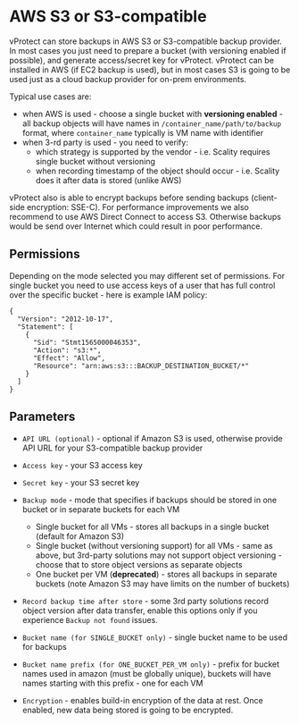 # AWS S3 or S3-compatible

vProtect can store backups in AWS S3 or S3-compatible backup provider. In most cases you just need to prepare a bucket \(with versioning enabled if possible\), and generate access/secret key for vProtect. vProtect can be installed in AWS \(if EC2 backup is used\), but in most cases S3 is going to be used just as a cloud backup provider for on-prem environments.

Typical use cases are:

* when AWS is used - choose a single bucket with **versioning enabled** - all backup objects will have names in `/container_name/path/to/backup` format, where `container_name` typically is VM name with identifier 
* when 3-rd party is used - you need to verify:
  * which strategy is supported by the vendor - i.e. Scality requires single bucket without versioning 
  * when recording timestamp of the object should occur - i.e. Scality does it after data is stored \(unlike AWS\)

vProtect also is able to encrypt backups before sending backups \(client-side encryption: SSE-C\). For performance improvements we also recommend to use AWS Direct Connect to access S3. Otherwise backups would be send over Internet which could result in poor performance.

## Permissions

Depending on the mode selected you may different set of permissions. For single bucket you need to use access keys of a user that has full control over the specific bucket - here is example IAM policy:

```text
{
  "Version": "2012-10-17",
  "Statement": [
    {
      "Sid": "Stmt1565000046353",
      "Action": "s3:*",
      "Effect": "Allow",
      "Resource": "arn:aws:s3:::BACKUP_DESTINATION_BUCKET/*"
    }
  ]
}
```

## Parameters

* `API URL (optional)` - optional if Amazon S3 is used, otherwise provide API URL for your S3-compatible backup provider
* `Access key` - your S3 access key
* `Secret key` - your S3 secret key
* `Backup mode` - mode that specifies if backups should be stored in one bucket or in separate buckets for each VM

  * Single bucket for all VMs - stores all backups in a single bucket \(default for Amazon S3\)
  * Single bucket \(without versioning support\) for all VMs - same as above, but 3rd-party solutions may not support object versioning - choose that to store object versions as separate objects
  * One bucket per VM \(**deprecated**\) - stores all backups in separate buckets \(note Amazon S3 may have limits on the number of buckets\)

* `Record backup time after store` - some 3rd party solutions record object version after data transfer, enable this options only if you experience `Backup not found` issues.
* `Bucket name (for SINGLE_BUCKET only)` - single bucket name to be used for backups
* `Bucket name prefix (for ONE_BUCKET_PER_VM only)` - prefix for bucket names used in amazon \(must be globally unique\), buckets will have names starting with this prefix - one for each VM 
* `Encryption` - enables build-in encryption of the data at rest. Once enabled, new data being stored is going to be encrypted. 

